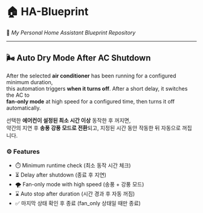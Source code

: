 # 🏠 HA-Blueprint  
📁 *My Personal Home Assistant Blueprint Repository*

---

## 🌬️ Auto Dry Mode After AC Shutdown

After the selected **air conditioner** has been running for a configured minimum duration,  
this automation triggers **when it turns off**. After a short delay, it switches the AC to  
**fan-only mode** at high speed for a configured time, then turns it off automatically.  

선택한 **에어컨이 설정된 최소 시간 이상** 동작한 후 꺼지면,  
약간의 지연 후 **송풍 강풍 모드로 전환**되고, 지정된 시간 동안 작동한 뒤 자동으로 꺼집니다.

### ⚙️ Features

- ⏱️ Minimum runtime check (최소 동작 시간 체크)
- ⏳ Delay after shutdown (종료 후 지연)
- 🌪️ Fan-only mode with high speed (송풍 + 강풍 모드)
- ⌛ Auto stop after duration (시간 경과 후 자동 꺼짐)
- ✅ 마지막 상태 확인 후 종료 (fan_only 상태일 때만 종료)
